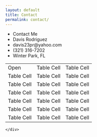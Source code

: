 ```yaml
---
layout: default
title: Contact
permalink: contact/
---
```

<div class="section group">
	<div class="col span_1_of_2">
	<ul id="contactList">
        <li>Contact Me</li>
        <li>Davis Rodriguez</li>
        <li>davis23pr@yahoo.com</li>
        <li>(321) 316-7202</li>
        <li>Winter Park, FL</li>
    </ul>
	</div>
	<div class="col span_1_of_2">
	<table>
    	<tr>
    		<td>Open</td>
    		<td>Table Cell</td>
    		<td>Table Cell</td>
    	</tr>
    	<tr>
    		<td>Table Cell</td>
    		<td>Table Cell</td>
    		<td>Table Cell</td>
    	</tr>
    	<tr>
    		<td>Table Cell</td>
    		<td>Table Cell</td>
    		<td>Table Cell</td>
    	</tr>
    	<tr>
    		<td>Table Cell</td>
    		<td>Table Cell</td>
    		<td>Table Cell</td>
    	</tr>
    	<tr>
    		<td>Table Cell</td>
    		<td>Table Cell</td>
    		<td>Table Cell</td>
    	</tr>
    	<tr>
    		<td>Table Cell</td>
    		<td>Table Cell</td>
    		<td>Table Cell</td>
    	</tr>
    	<tr>
    		<td>Table Cell</td>
    		<td>Table Cell</td>
    		<td>Table Cell</td>
    	</tr>
    </table>


	</div>
</div>
